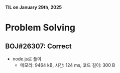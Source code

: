 **TIL on January 29th, 2025**

# Problem Solving
## BOJ#26307: Correct
* node.js로 풀이
    - 메모리: 9464 kB, 시간: 124 ms, 코드 길이: 300 B

